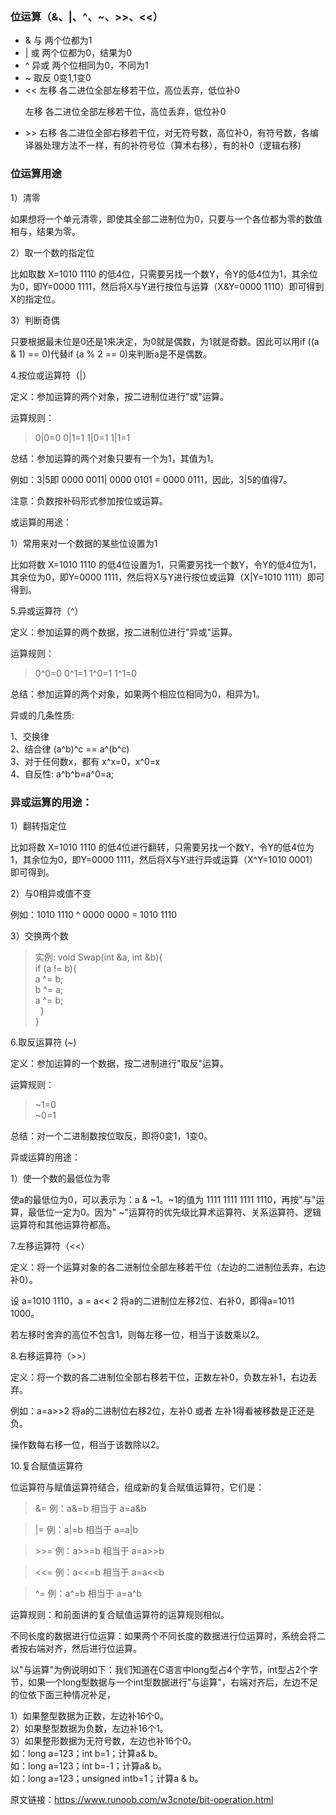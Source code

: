 ### 位运算（&、|、^、~、>>、<<）
- & 与   两个位都为1
- | 或   两个位都为0，结果为0
- ^ 异或  两个位相同为0，不同为1
- ~  取反  0变1,1变0
- << 左移	各二进位全部左移若干位，高位丢弃，低位补0</p>	左移	各二进位全部左移若干位，高位丢弃，低位补0
- <p> >> 右移	各二进位全部右移若干位，对无符号数，高位补0，有符号数，各编译器处理方法不一样，有的补符号位（算术右移），有的补0（逻辑右移)</p>

### 位运算用途
1）清零

如果想将一个单元清零，即使其全部二进制位为0，只要与一个各位都为零的数值相与，结果为零。

2）取一个数的指定位

比如取数 X=1010 1110 的低4位，只需要另找一个数Y，令Y的低4位为1，其余位为0，即Y=0000 1111，然后将X与Y进行按位与运算（X&Y=0000 1110）即可得到X的指定位。

3）判断奇偶

只要根据最未位是0还是1来决定，为0就是偶数，为1就是奇数。因此可以用if ((a & 1) == 0)代替if (a % 2 == 0)来判断a是不是偶数。

4.按位或运算符（|）

定义：参加运算的两个对象，按二进制位进行"或"运算。

运算规则：

> 0|0=0  0|1=1  1|0=1  1|1=1

总结：参加运算的两个对象只要有一个为1，其值为1。

例如：3|5即 0000 0011| 0000 0101 = 0000 0111，因此，3|5的值得7。

注意：负数按补码形式参加按位或运算。

或运算的用途：

1）常用来对一个数据的某些位设置为1

比如将数 X=1010 1110 的低4位设置为1，只需要另找一个数Y，令Y的低4位为1，其余位为0，即Y=0000 1111，然后将X与Y进行按位或运算（X|Y=1010 1111）即可得到。

5.异或运算符（^）

定义：参加运算的两个数据，按二进制位进行"异或"运算。

运算规则：

> 0^0=0  0^1=1  1^0=1  1^1=0

总结：参加运算的两个对象，如果两个相应位相同为0，相异为1。

异或的几条性质:

1、交换律</br>
2、结合律 (a^b)^c == a^(b^c)</br>
3、对于任何数x，都有 x^x=0，x^0=x</br>
4、自反性: a^b^b=a^0=a;</br>

### 异或运算的用途：

1）翻转指定位

比如将数 X=1010 1110 的低4位进行翻转，只需要另找一个数Y，令Y的低4位为1，其余位为0，即Y=0000 1111，然后将X与Y进行异或运算（X^Y=1010 0001）即可得到。

2）与0相异或值不变

例如：1010 1110 ^ 0000 0000 = 1010 1110

3）交换两个数

>实例:
void Swap(int &a, int &b){</br>
if (a != b){</br>
a ^= b;</br>
b ^= a;</br>
a ^= b;</br>
&nbsp;&nbsp;}</br>
}

6.取反运算符 (~)

定义：参加运算的一个数据，按二进制进行"取反"运算。

运算规则：

>~1=0</br>
~0=1

总结：对一个二进制数按位取反，即将0变1，1变0。

异或运算的用途：

1）使一个数的最低位为零

使a的最低位为0，可以表示为：a & ~1。~1的值为 1111 1111 1111 1110，再按"与"运算，最低位一定为0。因为" ~"运算符的优先级比算术运算符、关系运算符、逻辑运算符和其他运算符都高。

7.左移运算符（<<）

定义：将一个运算对象的各二进制位全部左移若干位（左边的二进制位丢弃，右边补0）。

设 a=1010 1110，a = a<< 2 将a的二进制位左移2位、右补0，即得a=1011 1000。

若左移时舍弃的高位不包含1，则每左移一位，相当于该数乘以2。

8.右移运算符（>>）

定义：将一个数的各二进制位全部右移若干位，正数左补0，负数左补1，右边丢弃。

例如：a=a>>2 将a的二进制位右移2位，左补0 或者 左补1得看被移数是正还是负。

操作数每右移一位，相当于该数除以2。

10.复合赋值运算符

位运算符与赋值运算符结合，组成新的复合赋值运算符，它们是：

>&=        例：a&=b    相当于     a=a&b

>|=        例：a|=b    相当于     a=a|b

><p>>>=      例：a>>=b   相当于     a=a>>b</p>

><<=      例：a<<=b     相当于      a=a<<b

>^=        例：a^=b    相当于   a=a^b

运算规则：和前面讲的复合赋值运算符的运算规则相似。

不同长度的数据进行位运算：如果两个不同长度的数据进行位运算时，系统会将二者按右端对齐，然后进行位运算。

以"与运算"为例说明如下：我们知道在C语言中long型占4个字节，int型占2个字节，如果一个long型数据与一个int型数据进行"与运算"，右端对齐后，左边不足的位依下面三种情况补足，

1）如果整型数据为正数，左边补16个0。</br>
2）如果整型数据为负数，左边补16个1。</br>
3）如果整形数据为无符号数，左边也补16个0。</br>
如：long a=123；int b=1；计算a& b。</br>
如：long a=123；int b=-1；计算a& b。</br>
如：long a=123；unsigned intb=1；计算a & b。

原文链接：https://www.runoob.com/w3cnote/bit-operation.html